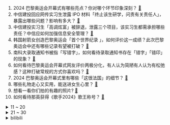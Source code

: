 1. 2024 巴黎奥运会开幕式有哪些亮点？你对哪个环节印象深刻？ [:link:](https://www.zhihu.com/question/662625583)
2. 中信建投回应网传实习生泄露 IPO 材料「终止该生研学，问责有关责任人」，暴露出哪些问题？影响有多大？ [:link:](https://www.zhihu.com/question/662642076)
3. 中信建投实习生「高调炫富」被辞退，泄露三个项目，该实习生都需承担哪些责任？中信应如何加强信息安全管理？ [:link:](https://www.zhihu.com/question/662646302)
4. 韩国射箭女创造巴黎奥运会「首个世界纪录 」，如何评价这一成绩？此次巴黎奥运会中还有哪些记录有望被打破？ [:link:](https://www.zhihu.com/question/662615470)
5. 南科大录取通知书被指「写错字」，如何看待录取通知书存在「错字」「错印」的现象？ [:link:](https://www.zhihu.com/question/662619836)
6. 如何看待巴黎奥运会开幕式网友评价两极分化，有人认为简陋有人认为有松弛感？这种打破常规的方式你喜欢吗？ [:link:](https://www.zhihu.com/question/662676989)
7. 2024 巴黎奥运会开幕式里有哪些「这很法国」的细节？ [:link:](https://www.zhihu.com/question/662676496)
8. 哪些礼物走心又实用，能送进女生心里？ [:link:](https://www.zhihu.com/question/645561906)
9. 想看一看你们拍的有趣的照片? [:link:](https://www.zhihu.com/question/662296075)
10. 如何看待那英获得《歌手2024》歌王称号？ [:link:](https://www.zhihu.com/question/662668402)
<details>
<summary>11 ~ 20</summary>

11. 中国以后会不会因为劳动力成本越来越高而被迫去工业化？ [:link:](https://www.zhihu.com/question/662409355)
12. 哈里斯接棒后缩小与特朗普民调差距，如何解读？这一趋势会「昙花一现」吗，未来两党如何竞选冲刺？ [:link:](https://www.zhihu.com/question/662477817)
13. 「社恐」很严重，该如何改变？ [:link:](https://www.zhihu.com/question/662223844)
14. 求教，大学手机买128G还是256G够用？ [:link:](https://www.zhihu.com/question/662583416)
15. 贵州梵净山上的两座寺庙当年是怎么建上去的？ [:link:](https://www.zhihu.com/question/661564056)
16. 想给孩子起名“不渝”，孩子爷爷奶奶不同意，应该坚持吗？ [:link:](https://www.zhihu.com/question/658662964)
17. 一个国家一旦要打仗，是应该留钱留黄金还是留房子？ [:link:](https://www.zhihu.com/question/659054998)
18. 《歌手 2024》总决赛那英夺得本届歌王，她这一季表现如何？ [:link:](https://www.zhihu.com/question/662668816)
19. 台积电为什么不去印度建厂降成本，而是去高人工的地方建分厂？ [:link:](https://www.zhihu.com/question/662015234)
20. 奥黛丽·赫本是不是被过分推崇了？ [:link:](https://www.zhihu.com/question/30167453)
</details>
<details>
<summary>21 ~ 30</summary>

21. 异性同办公室久了会不会日久生情？ [:link:](https://www.zhihu.com/question/659807021)
22. 外卖员疑因闯岗进小区送餐，被保安锁脚示众，骑手和保安谁对谁错？该如何平衡外卖运作与小区安全之间的矛盾？ [:link:](https://www.zhihu.com/question/662527707)
23. 官方通报「南阳三姐弟溺亡」事故，出租车司机涉嫌过失致人死亡，已批捕，如何从法律角度解读此事？ [:link:](https://www.zhihu.com/question/662566650)
24. 为什么像姚明、朱婷、马龙这种众人皆知有影响力的中国运动员越来越少了？ [:link:](https://www.zhihu.com/question/662580001)
25. 如何看待或理解「人们容易被『帮助自己扩张自我』的人吸引，通过亲密关系将他人纳入自我」这个观点？ [:link:](https://www.zhihu.com/question/661850865)
26. 为什么感觉漫威电影越来越不好看了? [:link:](https://www.zhihu.com/question/544356161)
27. 漫画《七龙珠》中人造人17号为什么没和小林、18号一起生活？ [:link:](https://www.zhihu.com/question/662528457)
28. 唐诗三百首，你还记得几首啊？ [:link:](https://www.zhihu.com/question/662587991)
29. 少数民族的传统服饰中都体现了哪些美学元素？ [:link:](https://www.zhihu.com/question/661253082)
30. 2024巴黎奥运会开幕式上出现了哪些流行文化元素和梗？ [:link:](https://www.zhihu.com/question/662676303)
</details><details>
<summary>bilibili</summary>

</details>